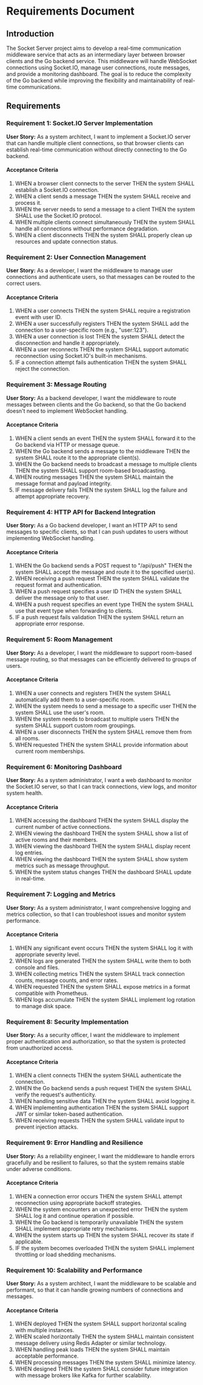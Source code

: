 # Requirements Document

## Introduction

The Socket Server project aims to develop a real-time communication middleware service that acts as an intermediary layer between browser clients and the Go backend service. This middleware will handle WebSocket connections using Socket.IO, manage user connections, route messages, and provide a monitoring dashboard. The goal is to reduce the complexity of the Go backend while improving the flexibility and maintainability of real-time communications.

## Requirements

### Requirement 1: Socket.IO Server Implementation

**User Story:** As a system architect, I want to implement a Socket.IO server that can handle multiple client connections, so that browser clients can establish real-time communication without directly connecting to the Go backend.

#### Acceptance Criteria

1. WHEN a browser client connects to the server THEN the system SHALL establish a Socket.IO connection.
2. WHEN a client sends a message THEN the system SHALL receive and process it.
3. WHEN the server needs to send a message to a client THEN the system SHALL use the Socket.IO protocol.
4. WHEN multiple clients connect simultaneously THEN the system SHALL handle all connections without performance degradation.
5. WHEN a client disconnects THEN the system SHALL properly clean up resources and update connection status.

### Requirement 2: User Connection Management

**User Story:** As a developer, I want the middleware to manage user connections and authenticate users, so that messages can be routed to the correct users.

#### Acceptance Criteria

1. WHEN a user connects THEN the system SHALL require a registration event with user ID.
2. WHEN a user successfully registers THEN the system SHALL add the connection to a user-specific room (e.g., "user:123").
3. WHEN a user connection is lost THEN the system SHALL detect the disconnection and handle it appropriately.
4. WHEN a user reconnects THEN the system SHALL support automatic reconnection using Socket.IO's built-in mechanisms.
5. IF a connection attempt fails authentication THEN the system SHALL reject the connection.

### Requirement 3: Message Routing

**User Story:** As a backend developer, I want the middleware to route messages between clients and the Go backend, so that the Go backend doesn't need to implement WebSocket handling.

#### Acceptance Criteria

1. WHEN a client sends an event THEN the system SHALL forward it to the Go backend via HTTP or message queue.
2. WHEN the Go backend sends a message to the middleware THEN the system SHALL route it to the appropriate client(s).
3. WHEN the Go backend needs to broadcast a message to multiple clients THEN the system SHALL support room-based broadcasting.
4. WHEN routing messages THEN the system SHALL maintain the message format and payload integrity.
5. IF message delivery fails THEN the system SHALL log the failure and attempt appropriate recovery.

### Requirement 4: HTTP API for Backend Integration

**User Story:** As a Go backend developer, I want an HTTP API to send messages to specific clients, so that I can push updates to users without implementing WebSocket handling.

#### Acceptance Criteria

1. WHEN the Go backend sends a POST request to "/api/push" THEN the system SHALL accept the message and route it to the specified user(s).
2. WHEN receiving a push request THEN the system SHALL validate the request format and authentication.
3. WHEN a push request specifies a user ID THEN the system SHALL deliver the message only to that user.
4. WHEN a push request specifies an event type THEN the system SHALL use that event type when forwarding to clients.
5. IF a push request fails validation THEN the system SHALL return an appropriate error response.

### Requirement 5: Room Management

**User Story:** As a developer, I want the middleware to support room-based message routing, so that messages can be efficiently delivered to groups of users.

#### Acceptance Criteria

1. WHEN a user connects and registers THEN the system SHALL automatically add them to a user-specific room.
2. WHEN the system needs to send a message to a specific user THEN the system SHALL use the user's room.
3. WHEN the system needs to broadcast to multiple users THEN the system SHALL support custom room groupings.
4. WHEN a user disconnects THEN the system SHALL remove them from all rooms.
5. WHEN requested THEN the system SHALL provide information about current room memberships.

### Requirement 6: Monitoring Dashboard

**User Story:** As a system administrator, I want a web dashboard to monitor the Socket.IO server, so that I can track connections, view logs, and monitor system health.

#### Acceptance Criteria

1. WHEN accessing the dashboard THEN the system SHALL display the current number of active connections.
2. WHEN viewing the dashboard THEN the system SHALL show a list of active rooms and their members.
3. WHEN viewing the dashboard THEN the system SHALL display recent log entries.
4. WHEN viewing the dashboard THEN the system SHALL show system metrics such as message throughput.
5. WHEN the system status changes THEN the dashboard SHALL update in real-time.

### Requirement 7: Logging and Metrics

**User Story:** As a system administrator, I want comprehensive logging and metrics collection, so that I can troubleshoot issues and monitor system performance.

#### Acceptance Criteria

1. WHEN any significant event occurs THEN the system SHALL log it with appropriate severity level.
2. WHEN logs are generated THEN the system SHALL write them to both console and files.
3. WHEN collecting metrics THEN the system SHALL track connection counts, message counts, and error rates.
4. WHEN requested THEN the system SHALL expose metrics in a format compatible with Prometheus.
5. WHEN logs accumulate THEN the system SHALL implement log rotation to manage disk space.

### Requirement 8: Security Implementation

**User Story:** As a security officer, I want the middleware to implement proper authentication and authorization, so that the system is protected from unauthorized access.

#### Acceptance Criteria

1. WHEN a client connects THEN the system SHALL authenticate the connection.
2. WHEN the Go backend sends a push request THEN the system SHALL verify the request's authenticity.
3. WHEN handling sensitive data THEN the system SHALL avoid logging it.
4. WHEN implementing authentication THEN the system SHALL support JWT or similar token-based authentication.
5. WHEN receiving requests THEN the system SHALL validate input to prevent injection attacks.

### Requirement 9: Error Handling and Resilience

**User Story:** As a reliability engineer, I want the middleware to handle errors gracefully and be resilient to failures, so that the system remains stable under adverse conditions.

#### Acceptance Criteria

1. WHEN a connection error occurs THEN the system SHALL attempt reconnection using appropriate backoff strategies.
2. WHEN the system encounters an unexpected error THEN the system SHALL log it and continue operation if possible.
3. WHEN the Go backend is temporarily unavailable THEN the system SHALL implement appropriate retry mechanisms.
4. WHEN the system starts up THEN the system SHALL recover its state if applicable.
5. IF the system becomes overloaded THEN the system SHALL implement throttling or load shedding mechanisms.

### Requirement 10: Scalability and Performance

**User Story:** As a system architect, I want the middleware to be scalable and performant, so that it can handle growing numbers of connections and messages.

#### Acceptance Criteria

1. WHEN deployed THEN the system SHALL support horizontal scaling with multiple instances.
2. WHEN scaled horizontally THEN the system SHALL maintain consistent message delivery using Redis Adapter or similar technology.
3. WHEN handling peak loads THEN the system SHALL maintain acceptable performance.
4. WHEN processing messages THEN the system SHALL minimize latency.
5. WHEN designed THEN the system SHALL consider future integration with message brokers like Kafka for further scalability.